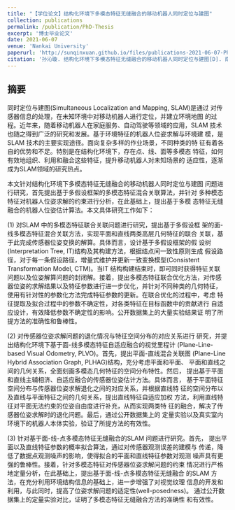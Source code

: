 ```yaml
---
title: "【学位论文】结构化环境下多模态特征无缝融合的移动机器人同时定位与建图"
collection: publications
permalink: /publication/PhD-Thesis
excerpt: '博士毕业论文'
date: 2021-06-07
venue: 'Nankai University'
paperurl: 'http://sunqinxuan.github.io/files/publications-2021-06-07-PhD.Thesis.pdf'
citation: '孙沁璇. 结构化环境下多模态特征无缝融合的移动机器人同时定位与建图[D]. 南开大学, 2021.'
---
```


## 摘要

同时定位与建图(Simultaneous Localization and Mapping, SLAM)是通过
对传感器信息的处理，在未知环境中对移动机器人进行定位，并建立环境地图
的过程。近年来，随着移动机器人在家庭服务、自动驾驶等领域的应用，SLAM
技术也随之得到广泛的研究和发展。基于环境特征的机器人位姿求解与环境建
模，是SLAM 技术的主要实现途径。面向复杂多样的作业场景，不同种类的特
征有着各自的优势和不足。特别是在结构化环境下，存在点、线、面等多模态
特征，如何有效地组织、利用和融合这些特征，提升移动机器人对未知场景的
适应性，逐渐成为SLAM领域的研究热点。

本文针对结构化环境下多模态特征无缝融合的移动机器人同时定位与建图
问题进行研究，首先提出基于多假设框架的多模态特征混合关联算法，并针对
多种模态特征对机器人位姿求解的约束进行分析，在此基础上，提出基于多模
态特征无缝融合的机器人位姿估计算法。本文具体研究工作如下：

(1) 对SLAM 中的多模态特征联合关联问题进行研究，提出基于多假设框
架的面-线多模态特征混合关联方法，实现平面和直线两类高层几何特征的联合
关联，基于此完成传感器位姿变换的解算。具体而言，设计基于多假设框架的假
设树(Interpretation Tree, IT)结构及其构建方法，根据结点间一致性原则生成
假设路径，对于每一条假设路径，增量式维护并更新一致变换模型(Consistent
Transformation Model, CTM)。当IT 结构构建结束时，即可同时获得特征关联
问题以及位姿解算问题的封闭解。接着，提出多模态特征联合优化方法，对传感
器位姿的求解结果以及特征参数进行进一步优化，并针对不同种类的几何特征，
使用有针对性的参数化方法完成特征参数的更新。在联合优化的过程中，考虑
特征提取及拟合过程中的参数不确定性，对各类特征在目标函数中的贡献进行
自适应设计，有效降低参数不确定性的影响。公开数据集上的大量实验结果证
明了所提方法的准确性和鲁棒性。

(2) 对传感器位姿求解问题的退化情况与特征空间分布的对应关系进行
研究，并提出结构化环境下基于面-线多模态特征自适应融合的视觉里程计
(Plane-Line-based Visual Odometry, PLVO)。首先，提出平面-直线混合关联图
(Plane-Line Hybrid Association Graph, PLHAG)结构，充分考虑平面和平面、
平面和直线之间的几何关系，全面刻画多模态几何特征的空间分布特性。然后，
提出基于平面和直线主辅相济、自适应融合的传感器位姿估计方法。具体而言，
基于平面特征空间分布与传感器位姿求解退化之间的对应关系，并根据直线特
征的空间分布以及直线与平面特征之间的几何关系，提出直线特征自适应加权
方法，利用直线特征对平面无法约束的位姿自由度进行补充，从而实现两类特
征的融合，解决了传感器位姿求解时的退化问题。最后，通过公开数据集上的
定量实验以及真实室内环境下的机器人本体实验，验证了所提方法的有效性。

(3) 针对基于面-线-点多模态特征无缝融合的SLAM 问题进行研究。首先，
提出平面以及直线特征参数的概率拟合算法，通过对传感器观测误差的建模与
传递，降低了数据点观测噪声的影响，使得拟合的平面和直线特征参数对观测
噪声具有更强的鲁棒性。接着，针对多模态特征对传感器位姿求解问题的约束
情况进行严格地定量分析，在此基础上，提出基于面-线-点多模态特征无缝融合
的SLAM 方法，在充分利用环境结构信息的基础上，进一步增强了对视觉纹理
信息的开发和利用，与此同时，提高了位姿求解问题的适定性(well-posedness)。
通过公开数据集上的定量实验对比，证明了多模态特征无缝融合方法的准确性
和有效性。







